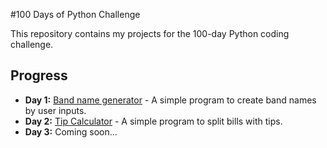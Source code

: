 #100 Days of Python Challenge  

This repository contains my projects for the 100-day Python coding challenge.  

## Progress  
- **Day 1:** [Band name generator](Day_01/band_name.py) - A simple program to create band names by user inputs.  
- **Day 2:** [Tip Calculator](Day_02/tip_calculate.py) - A simple program to split bills with tips.
- **Day 3:** Coming soon...